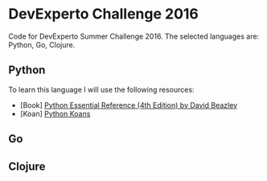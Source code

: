 # DevExperto Challenge 2016
Code for DevExperto Summer Challenge 2016. The selected languages are: Python, Go, Clojure.

## Python

To learn this language I will use the following resources:

- [Book] [Python Essential Reference (4th Edition) by David Beazley](https://www.amazon.com/Python-Essential-Reference-David-Beazley/dp/0672329786)
- [Koan] [Python Koans](https://github.com/gregmalcolm/python_koans)

## Go

## Clojure
